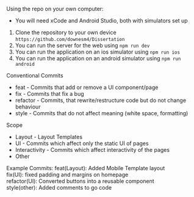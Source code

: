 Using the repo on your own computer:
- You will need xCode and Android Studio, both with simulators set up
1. Clone the repository to your own device `https://github.com/downesm4/Dissertation`
2. You can run the server for the web using `npm run dev`
3. You can run the application on an ios simulator using `npm run ios`
4. You can run the application on an android simulator using `npm run android`

Conventional Commits
- feat - Commits that add or remove a UI component/page
- fix - Commits that fix a bug
- refactor - Commits, that rewrite/restructure code but do not change behaviour
- style - Commits that do not affect meaning (white space, formatting)

Scope 
- Layout - Layout Templates
- UI - Commits which affect only the static UI of pages
- Interactivity - Commits which affect interactivity of the pages
- Other 

Example Commits:
feat(Layout): Added Mobile Template layout<br/>
fix(UI): fixed padding and margins on homepage<br/>
refactor(UI): Converted buttons into a reusable component<br/>
style(other): Added comments to go code<br/>



